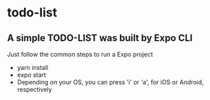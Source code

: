 # todo-list

## A simple TODO-LIST was built by Expo CLI

Just follow the common steps to run a Expo project
- yarn install
- expo start
- Depending on your OS, you can press 'i' or 'a', for iOS or Android, respectively
